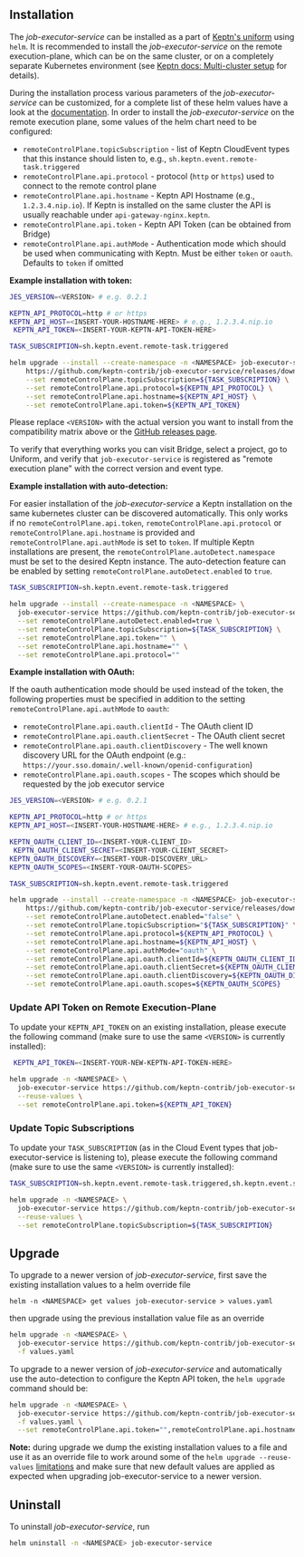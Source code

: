 ## Installation

The *job-executor-service* can be installed as a part of [Keptn's uniform](https://keptn.sh) using `helm`.
It is recommended to install the *job-executor-service* on the remote execution-plane, which can be on the same cluster, or on a completely
separate Kubernetes environment (see [Keptn docs: Multi-cluster setup](https://keptn.sh/docs/0.11.x/operate/multi_cluster/) for details).

During the installation process various parameters of the *job-executor-service* can be customized, for a complete list
of these helm values have a look at the [documentation](../chart/README.md).
In order to install the *job-executor-service* on the remote execution plane, some values of the helm chart need to be configured:
* `remoteControlPlane.topicSubscription` - list of Keptn CloudEvent types that this instance should listen to, e.g., `sh.keptn.event.remote-task.triggered`
* `remoteControlPlane.api.protocol` - protocol (`http` or `https`) used to connect to the remote control plane
* `remoteControlPlane.api.hostname` - Keptn API Hostname (e.g., `1.2.3.4.nip.io`). If Keptn is installed on the same cluster the API is usually reachable under `api-gateway-nginx.keptn`.
* `remoteControlPlane.api.token` - Keptn API Token (can be obtained from Bridge)
* `remoteControlPlane.api.authMode` - Authentication mode which should be used when communicating with Keptn. Must be either `token` or `oauth`. Defaults to `token` if omitted

**Example installation with token:**

```bash
JES_VERSION=<VERSION> # e.g. 0.2.1

KEPTN_API_PROTOCOL=http # or https
KEPTN_API_HOST=<INSERT-YOUR-HOSTNAME-HERE> # e.g., 1.2.3.4.nip.io
 KEPTN_API_TOKEN=<INSERT-YOUR-KEPTN-API-TOKEN-HERE>

TASK_SUBSCRIPTION=sh.keptn.event.remote-task.triggered

helm upgrade --install --create-namespace -n <NAMESPACE> job-executor-service \
    https://github.com/keptn-contrib/job-executor-service/releases/download/${JES_VERSION}/job-executor-service-${JES_VERSION}.tgz \
    --set remoteControlPlane.topicSubscription=${TASK_SUBSCRIPTION} \
    --set remoteControlPlane.api.protocol=${KEPTN_API_PROTOCOL} \
    --set remoteControlPlane.api.hostname=${KEPTN_API_HOST} \
    --set remoteControlPlane.api.token=${KEPTN_API_TOKEN}
```

Please replace `<VERSION>` with the actual version you want to install from the compatibility matrix above or the
[GitHub releases page](https://github.com/keptn-contrib/job-executor-service/releases).

To verify that everything works you can visit Bridge, select a project, go to Uniform, and verify that `job-executor-service`  is registered as "remote execution plane" with the correct version and event type.

**Example installation with auto-detection:**

For easier installation of the *job-executor-service* a Keptn installation on the same kubernetes cluster can be discovered automatically. This only
works if no `remoteControlPlane.api.token`, `remoteControlPlane.api.protocol` or `remoteControlPlane.api.hostname` is provided and `remoteControlPlane.api.authMode` is set to `token`.
If multiple Keptn installations are present, the `remoteControlPlane.autoDetect.namespace` must be set to the desired Keptn instance.
The auto-detection feature can be enabled by setting `remoteControlPlane.autoDetect.enabled` to `true`.

```bash
TASK_SUBSCRIPTION=sh.keptn.event.remote-task.triggered

helm upgrade --install --create-namespace -n <NAMESPACE> \
  job-executor-service https://github.com/keptn-contrib/job-executor-service/releases/download/<VERSION>/job-executor-service-<VERSION>.tgz \
  --set remoteControlPlane.autoDetect.enabled=true \
  --set remoteControlPlane.topicSubscription=${TASK_SUBSCRIPTION} \
  --set remoteControlPlane.api.token="" \
  --set remoteControlPlane.api.hostname="" \
  --set remoteControlPlane.api.protocol=""
```


**Example installation with OAuth:**

If the oauth authentication mode should be used instead of the token, the following properties must be specified in addition to the setting `remoteControlPlane.api.authMode` to `oauth`:
* `remoteControlPlane.api.oauth.clientId` - The OAuth client ID
* `remoteControlPlane.api.oauth.clientSecret` - The OAuth client secret
* `remoteControlPlane.api.oauth.clientDiscovery` - The well known discovery URL for the OAuth endpoint (e.g.: `https://your.sso.domain/.well-known/openid-configuration`)
* `remoteControlPlane.api.oauth.scopes` - The scopes which should be requested by the job executor service

```bash
JES_VERSION=<VERSION> # e.g. 0.2.1

KEPTN_API_PROTOCOL=http # or https
KEPTN_API_HOST=<INSERT-YOUR-HOSTNAME-HERE> # e.g., 1.2.3.4.nip.io

KEPTN_OAUTH_CLIENT_ID=<INSERT-YOUR-CLIENT_ID>
 KEPTN_OAUTH_CLIENT_SECRET=<INSERT-YOUR-CLIENT_SECRET>
KEPTN_OAUTH_DISCOVERY=<INSERT-YOUR-DISCOVERY_URL>
KEPTN_OAUTH_SCOPES=<INSERT-YOUR-OAUTH-SCOPES>

TASK_SUBSCRIPTION=sh.keptn.event.remote-task.triggered

helm upgrade --install --create-namespace -n <NAMESPACE> job-executor-service \
    https://github.com/keptn-contrib/job-executor-service/releases/download/${JES_VERSION}/job-executor-service-${JES_VERSION}.tgz \
    --set remoteControlPlane.autoDetect.enabled="false" \
    --set remoteControlPlane.topicSubscription="${TASK_SUBSCRIPTION}" \
    --set remoteControlPlane.api.protocol=${KEPTN_API_PROTOCOL} \
    --set remoteControlPlane.api.hostname=${KEPTN_API_HOST} \
    --set remoteControlPlane.api.authMode="oauth" \
    --set remoteControlPlane.api.oauth.clientId=${KEPTN_OAUTH_CLIENT_ID} \
    --set remoteControlPlane.api.oauth.clientSecret=${KEPTN_OAUTH_CLIENT_SECRET} \
    --set remoteControlPlane.api.oauth.clientDiscovery=${KEPTN_OAUTH_DISCOVERY} \
    --set remoteControlPlane.api.oauth.scopes=${KEPTN_OAUTH_SCOPES}
```



### Update API Token on Remote Execution-Plane

To update your `KEPTN_API_TOKEN` on an existing installation, please execute the following command (make sure to use the same `<VERSION>` is currently installed):

```bash
 KEPTN_API_TOKEN=<INSERT-YOUR-NEW-KEPTN-API-TOKEN-HERE>

helm upgrade -n <NAMESPACE> \
  job-executor-service https://github.com/keptn-contrib/job-executor-service/releases/download/<VERSION>/job-executor-service-<VERSION>.tgz \
  --reuse-values \
  --set remoteControlPlane.api.token=${KEPTN_API_TOKEN}
```

### Update Topic Subscriptions

To update your `TASK_SUBSCRIPTION` (as in the Cloud Event types that job-executor-service is listening to), please execute the following command (make sure to use the same `<VERSION>` is currently installed):

```bash
TASK_SUBSCRIPTION=sh.keptn.event.remote-task.triggered,sh.keptn.event.some-other-task.triggered

helm upgrade -n <NAMESPACE> \
  job-executor-service https://github.com/keptn-contrib/job-executor-service/releases/download/<VERSION>/job-executor-service-<VERSION>.tgz \
  --reuse-values \
  --set remoteControlPlane.topicSubscription=${TASK_SUBSCRIPTION}
```

## Upgrade

To upgrade to a newer version of *job-executor-service*, first save the existing installation values to a helm override
file
```shell
helm -n <NAMESPACE> get values job-executor-service > values.yaml
```
then upgrade using the previous installation value file as an override
```bash
helm upgrade -n <NAMESPACE> \
  job-executor-service https://github.com/keptn-contrib/job-executor-service/releases/download/<VERSION>/job-executor-service-<VERSION>.tgz \
  -f values.yaml
```

To upgrade to a newer version of *job-executor-service* and automatically use the auto-detection to configure the Keptn 
API token, the `helm upgrade` command should be:
```bash
helm upgrade -n <NAMESPACE> \
  job-executor-service https://github.com/keptn-contrib/job-executor-service/releases/download/<VERSION>/job-executor-service-<VERSION>.tgz \
  -f values.yaml \
  --set remoteControlPlane.api.token="",remoteControlPlane.api.hostname="",remoteControlPlane.api.protocol=""
```

**Note:** during upgrade we dump the existing installation values to a file and use it as an override file to work around
some of the `helm upgrade --reuse-values` [limitations](https://github.com/helm/helm/issues/8085) and make sure that new
default values are applied as expected when upgrading job-executor-service to a newer version.

## Uninstall

To uninstall *job-executor-service*, run

```bash
helm uninstall -n <NAMESPACE> job-executor-service
```